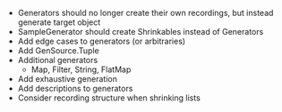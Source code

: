 - Generators should no longer create their own recordings, but instead generate target object
- SampleGenerator should create Shrinkables instead of Generators
- Add edge cases to generators (or arbitraries)
- Add GenSource.Tuple
- Additional generators
  - Map, Filter, String, FlatMap
- Add exhaustive generation
- Add descriptions to generators
- Consider recording structure when shrinking lists